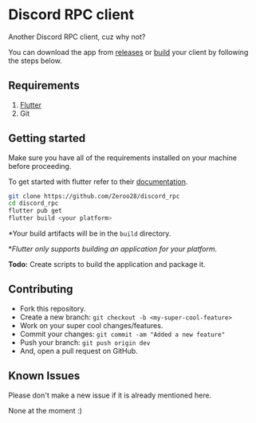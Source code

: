 # Discord RPC client

Another Discord RPC client, cuz why not?

You can download the app from [releases](https://github.com/Zeroo28/discord_rpc/releases/) or [build](#getting-started) your client by following the steps below.

## Requirements

1. [Flutter](https://docs.flutter.dev/get-started/install)
2. Git

## Getting started

Make sure you have all of the requirements installed on your machine before proceeding.

To get started with flutter refer to their [documentation](https://docs.flutter.dev/).

```sh
git clone https://github.com/Zeroo28/discord_rpc
cd discord_rpc
flutter pub get
flutter build <your platform>
```

*Your build artifacts will be in the `build` directory. 

*_Flutter only supports building an application for your platform._

**Todo:** Create scripts to build the application and package it.

## Contributing

-   Fork this repository.
-   Create a new branch: `git checkout -b <my-super-cool-feature>`
-   Work on your super cool changes/features.
-   Commit your changes: `git commit -am "Added a new feature"`
-   Push your branch: `git push origin dev`
-   And, open a pull request on GitHub.

## Known Issues

Please don't make a new issue if it is already mentioned here.

None at the moment :)
